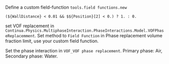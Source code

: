 Define a custom field-function `tools.field functions.new`
```
(${WallDistance} < 0.01 && $${Position}[2] < 0.) ? 1. : 0.
```
set VOF replacement in `Continua.Physics.MultiphaseInteraction.PhaseInteractions.Model.VOFPhaseReplacemment`. Set method to `Field Function` in Phase replacement volume fraction limit, use your custom field function.

Set the phase interaction in `VOF_VOF phase replacement`. Primary phase: Air, Secondary phase: Water.
